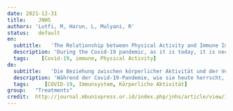 ```yaml
---
date: 2021-12-31
title:    JNHS  
authors: 'Lutfi, M, Harun, L, Mulyani, R'
status:   default
en:
  subtitle:   'The Relationship between Physical Activity and Immune Improvement in Covid-19 Prevention in Sebelimbingan Village Rt.03, Pulau Laut Utara District, Kotabaru Regency'
  description: 'During the Covid-19 pandemic, as it is today, it is necessary to increase the bodys immunity, one of which is by doing physical activity. Physical activity is one of the efforts to prevent Covid-19. Objective was to determine the relationship between physical activity and immune improvement in the prevention of Covid-19 in Sebelimbingan village Rt.03 Pulau Laut Utara District, Kotabaru Regency. The research design used in this study was an analytical research design with a Cross Sectional design. The population in this study was the village community of Sebelimbingan Rt.03 with a sample of 56 respondents who met the inclusion and exclusion criteria using the purposive sampling technique. Data analysis used univariate and bivariate analysis with Spearman Rank test. This study shows that there is a relationship between physical activity and immune improvement in the prevention of Covid-19 in Sebelimbingan Village Rt.03, Pulau Laut Utara District, Kotabaru Regency. The results of this study can be used as initial information for further researchers. It is recommended for further research to examine other factors in preventing Covid-19, such as the influence of culture in the community'
  tags:    [Covid-19, immune, Physical Activity]
de: 
  subtitle:   'Die Beziehung zwischen körperlicher Aktivität und der Verbesserung des Immunsystems in der Covid-19-Prävention im Dorf Sebelimbingan Rt.03, Pulau Laut Utara District, Kotabaru Regency'
  description: 'Während der Covid-19-Pandemie, wie sie heute herrscht, ist es notwendig, die Immunität des Körpers zu stärken, unter anderem durch körperliche Aktivität. Körperliche Aktivität ist eine der Maßnahmen zur Vorbeugung von Covid-19. Ziel war es, den Zusammenhang zwischen körperlicher Aktivität und der Verbesserung des Immunsystems bei der Vorbeugung von Covid-19 im Dorf Sebelimbingan, Rt.03, Pulau Laut Utara District, Kotabaru Regency, zu untersuchen. Das in dieser Studie verwendete Forschungsdesign war ein analytisches Forschungsdesign mit einem Querschnittsdesign. Die Grundgesamtheit dieser Studie war die Dorfgemeinschaft von Sebelimbingan Rt.03 mit einer Stichprobe von 56 Befragten, die die Einschluss- und Ausschlusskriterien erfüllten, unter Verwendung der Technik der gezielten Stichprobenziehung. Bei der Datenanalyse wurden univariate und bivariate Analysen mit dem Spearman-Rangtest durchgeführt. Diese Studie zeigt, dass es einen Zusammenhang zwischen körperlicher Aktivität und der Verbesserung des Immunsystems bei der Vorbeugung von Covid-19 in Sebelimbingan Village Rt.03, Pulau Laut Utara District, Kotabaru Regency gibt. Die Ergebnisse dieser Studie können als erste Informationen für weitere Forscher verwendet werden. Es wird empfohlen, in weiteren Untersuchungen auch andere Faktoren für die Prävention von Covid-19 zu untersuchen, wie z.B. den Einfluss der Kultur in der Gemeinde.'
  tags:     [COVID-19, Immunsystem, Körperliche Aktivität]
group:   "Treatments"
credit:  http://journal.mbunivpress.or.id/index.php/jnhs/article/view/185
---
```

